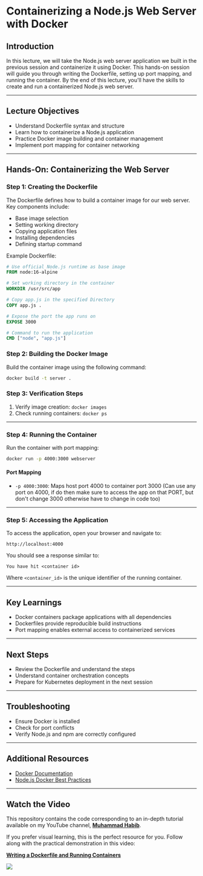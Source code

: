 # Containerizing a Node.js Web Server with Docker

## Introduction

In this lecture, we will take the Node.js web server application we built in the previous session and containerize it using Docker. This hands-on session will guide you through writing the Dockerfile, setting up port mapping, and running the container. By the end of this lecture, you'll have the skills to create and run a containerized Node.js web server.

---

## Lecture Objectives

- Understand Dockerfile syntax and structure
- Learn how to containerize a Node.js application
- Practice Docker image building and container management
- Implement port mapping for container networking

---

## Hands-On: Containerizing the Web Server

### Step 1: Creating the Dockerfile

The Dockerfile defines how to build a container image for our web server. Key components include:
- Base image selection
- Setting working directory
- Copying application files
- Installing dependencies
- Defining startup command

Example Dockerfile:
```dockerfile
# Use official Node.js runtime as base image
FROM node:16-alpine

# Set working directory in the container
WORKDIR /usr/src/app

# Copy app.js in the specified Directory
COPY app.js .

# Expose the port the app runs on
EXPOSE 3000

# Command to run the application
CMD ["node", "app.js"]
```

### Step 2: Building the Docker Image

Build the container image using the following command:

```bash
docker build -t server .
```

### Step 3: Verification Steps

1. Verify image creation: `docker images`
2. Check running containers: `docker ps`

---

### Step 4: Running the Container

Run the container with port mapping:

```bash
docker run -p 4000:3000 webserver
```

#### Port Mapping
- `-p 4000:3000`: Maps host port 4000 to container port 3000 (Can use any port on 4000, if do then make sure to access the app on that PORT, but don't change 3000 otherwise have to change in code too)

---

### Step 5: Accessing the Application
To access the application, open your browser and navigate to:

`http://localhost:4000`

You should see a response similar to:

```
You have hit <container id>
```
Where ```<container_id>``` is the unique identifier of the running container.

---

## Key Learnings

- Docker containers package applications with all dependencies
- Dockerfiles provide reproducible build instructions
- Port mapping enables external access to containerized services

---


## Next Steps

- Review the Dockerfile and understand the steps
- Understand container orchestration concepts
- Prepare for Kubernetes deployment in the next session

---

## Troubleshooting

- Ensure Docker is installed
- Check for port conflicts
- Verify Node.js and npm are correctly configured

---

## Additional Resources

- [Docker Documentation](https://docs.docker.com)
- [Node.js Docker Best Practices](https://nodejs.org/en/docs/guides/)

---

## Watch the Video

This repository contains the code corresponding to an in-depth tutorial available on my YouTube channel, <a href="https://www.youtube.com/@muhammadhabib-urrehman/videos" target="_blank"><b>Muhammad Habib</b></a>.

If you prefer visual learning, this is the perfect resource for you. Follow along with the practical demonstration in this video:

**[Writing a Dockerfile and Running Containers](https://youtu.be/VAZBI6uF5Zs)**

<a href="https://youtu.be/VAZBI6uF5Zs" target="_blank"><img src="https://github.com/sujatagunale/EasyRead/assets/151519281/1736fca5-a031-4854-8c09-bc110e3bc16d" /></a> 

